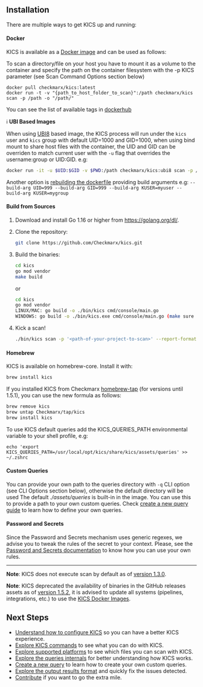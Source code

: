 ## Installation

There are multiple ways to get KICS up and running:

#### Docker

KICS is available as a <a href="https://hub.docker.com/r/checkmarx/kics" target="_blank">Docker image</a> and can be used as follows:

To scan a directory/file on your host you have to mount it as a volume to the container and specify the path on the container filesystem with the -p KICS parameter (see Scan Command Options section below)

```shell
docker pull checkmarx/kics:latest
docker run -t -v "{path_to_host_folder_to_scan}":/path checkmarx/kics scan -p /path -o "/path/"
```

You can see the list of available tags in [dockerhub](https://hub.docker.com/r/checkmarx/kics/tags?page=1&ordering=-name)

ℹ️ **UBI Based Images**

When using [UBI8](https://catalog.redhat.com) based image, the KICS process will run under the `kics` user and `kics` group with default UID=1000 and GID=1000, when using bind mount to share host files with the container, the UID and GID can be overriden to match current user with the `-u` flag that overrides the username:group or UID:GID. e.g:

```sh
docker run -it -u $UID:$GID -v $PWD:/path checkmarx/kics:ubi8 scan -p /path/assets/queries/dockerfile -o /path -v
```

Another option is [rebuilding the dockerfile](https://github.com/Checkmarx/kics/blob/master/docker/Dockerfile.ubi8) providing build arguments e.g: `--build-arg UID=999 --build-arg GID=999 --build-arg KUSER=myuser --build-arg KUSER=mygroup`

#### Build from Sources

1. Download and install Go 1.16 or higher from <a href="https://golang.org/dl/" target="_blank">https://golang.org/dl/</a>.
2. Clone the repository:
    ```sh
    git clone https://github.com/Checkmarx/kics.git
    ```
3. Build the binaries:
    ```sh
    cd kics
    go mod vendor
    make build
    ```

    or 

    ```sh
    cd kics
    go mod vendor
    LINUX/MAC: go build -o ./bin/kics cmd/console/main.go
    WINDOWS: go build -o ./bin/kics.exe cmd/console/main.go (make sure to create the bin folder)
    ```
4. Kick a scan!
    ```sh
    ./bin/kics scan -p '<path-of-your-project-to-scan>' --report-formats json -o ./results
    ```

#### Homebrew

KICS is available on homebrew-core. Install it with:

```sh
brew install kics
```

If you installed KICS from Checkmarx [homebrew-tap](https://github.com/Checkmarx/homebrew-tap) (for versions until 1.5.1), you can use the new formula as follows:

```sh
brew remove kics
brew untap Checkmarx/tap/kics
brew install kics
```

To use KICS default queries add the KICS_QUERIES_PATH environmental variable to your shell profile, e.g:

```
echo 'export KICS_QUERIES_PATH=/usr/local/opt/kics/share/kics/assets/queries' >> ~/.zshrc
```

#### Custom Queries

You can provide your own path to the queries directory with `-q` CLI option (see CLI Options section below), otherwise the default directory will be used The default _./assets/queries_ is built-in in the image. You can use this to provide a path to your own custom queries. Check [create a new query guide](creating-queries.md) to learn how to define your own queries.

#### Password and Secrets

Since the Password and Secrets mechanism uses generic regexes, we advise you to tweak the rules of the secret to your context. Please, see the [Password and Secrets documentation](https://github.com/Checkmarx/kics/blob/master/docs/secrets.md#new-rules-addition) to know how you can use your own rules.

---

**Note**: KICS does not execute scan by default as of [version 1.3.0](https://github.com/Checkmarx/kics/releases/tag/v1.3.0).

**Note**: KICS deprecated the availability of binaries in the GitHub releases assets as of [version 1.5.2](https://github.com/Checkmarx/kics/releases/tag/v1.5.2), it is advised to update all systems (pipelines, integrations, etc.) to use the [KICS Docker Images](https://hub.docker.com/r/checkmarx/kics).

## Next Steps

-   [Understand how to configure KICS](configuration-file.md) so you can have a better KICS experience.
-   [Explore KICS commands](commands.md) to see what you can do with KICS.
-   [Explore supported platforms](platforms.md) to see which files you can scan with KICS.
-   [Explore the queries internals](queries.md) for better understanding how KICS works.
-   [Create a new query](creating-queries.md) to learn how to create your own custom queries.
-   [Explore the output results format](results.md) and quickly fix the issues detected.
-   [Contribute](CONTRIBUTING.md) if you want to go the extra mile.
